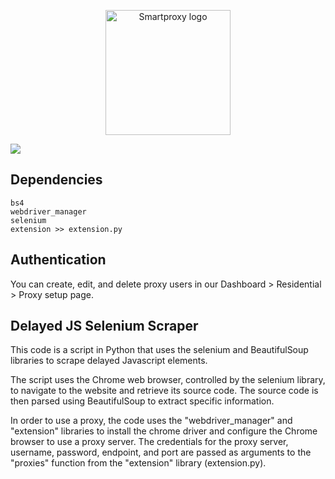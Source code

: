 <p align="center">
    <a href="https://smartproxy.com/"><img src="https://images.prismic.io/smartproxy/400e44d6-09ea-4168-a848-ed0e7cfb442a_sp-logo-dark-vertical.png" alt="Smartproxy logo" width="200"></a>
  </a>
</p>

[<img src="https://i.ibb.co/S6ytt21/github-banner.png">](https://dashboard.smartproxy.com/register?coupon=SMARTHUB20&utm_source=github&utm_medium=referral&utm_campaign=repository&utm_content=banner)

## Dependencies

```http
bs4
webdriver_manager
selenium
extension >> extension.py
```

## Authentication

You can create, edit, and delete proxy users in our Dashboard > Residential > Proxy setup page.

## Delayed JS Selenium Scraper

This code is a script in Python that uses the selenium and BeautifulSoup libraries to scrape delayed Javascript elements.

The script uses the Chrome web browser, controlled by the selenium library, to navigate to the website and retrieve its source code. The source code is then parsed using BeautifulSoup to extract specific information.

In order to use a proxy, the code uses the "webdriver_manager" and "extension" libraries to install the chrome driver and configure the Chrome browser to use a proxy server. The credentials for the proxy server, username, password, endpoint, and port are passed as arguments to the "proxies" function from the "extension" library (extension.py).

